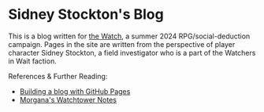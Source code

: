 # Sidney Stockton's Blog

This is a blog written for [the Watch](https://docs.google.com/presentation/d/1hpHTmiOTQEcQ4buwW32vU7zOE-B3lJIesMhNP6n0aOM/edit?usp=drive_link), a summer 2024 RPG/social-deduction campaign. Pages in the site are written from the perspective of player character Sidney Stockton, a field investigator who is a part of the Watchers in Wait faction.

References & Further Reading:

- [Building a blog with GitHub Pages](https://thinhdanggroup.github.io/github-blog/)
- [Morgana's Watchtower Notes](https://vivianwilde.github.io/watchtower-blog/)
